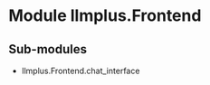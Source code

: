 Module llmplus.Frontend
=======================

Sub-modules
-----------
* llmplus.Frontend.chat_interface
